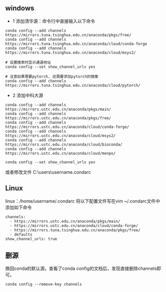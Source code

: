 ## windows
- 1 添加清华源：命令行中直接输入以下命令
~~~
conda config --add channels https://mirrors.tuna.tsinghua.edu.cn/anaconda/pkgs/free/
conda config --add channels https://mirrors.tuna.tsinghua.edu.cn/anaconda/cloud/conda-forge 
conda config --add channels https://mirrors.tuna.tsinghua.edu.cn/anaconda/cloud/msys2/
 
# 设置搜索时显示通道地址
conda config --set show_channel_urls yes

# 注意如果需要pytorch, 还需要添加pytorch的镜像
conda config --add channels https://mirrors.tuna.tsinghua.edu.cn/anaconda/cloud/pytorch/
~~~

- 2 添加中科大源
~~~
conda config --add channels https://mirrors.ustc.edu.cn/anaconda/pkgs/main/
conda config --add channels https://mirrors.ustc.edu.cn/anaconda/pkgs/free/
conda config --add channels https://mirrors.ustc.edu.cn/anaconda/cloud/conda-forge/
conda config --add channels https://mirrors.ustc.edu.cn/anaconda/cloud/msys2/
conda config --add channels https://mirrors.ustc.edu.cn/anaconda/cloud/bioconda/
conda config --add channels https://mirrors.ustc.edu.cn/anaconda/cloud/menpo/
 
conda config --set show_channel_urls yes
~~~
或者修改文件
C:\users\username\.condarc

## Linux
linux：/home/username/.condarc
将以下配置文件写在vim ~/.condarc文件中 
添加如下命令
~~~
channels:
  - https://mirrors.ustc.edu.cn/anaconda/pkgs/main/
  - https://mirrors.ustc.edu.cn/anaconda/cloud/conda-forge/
  - https://mirrors.tuna.tsinghua.edu.cn/anaconda/pkgs/free/
  - defaults
show_channel_urls: true
~~~

## 删源
换回conda的默认源。查看了conda config的文档后，发现直接删除channels即可。

~~~
conda config --remove-key channels
~~~